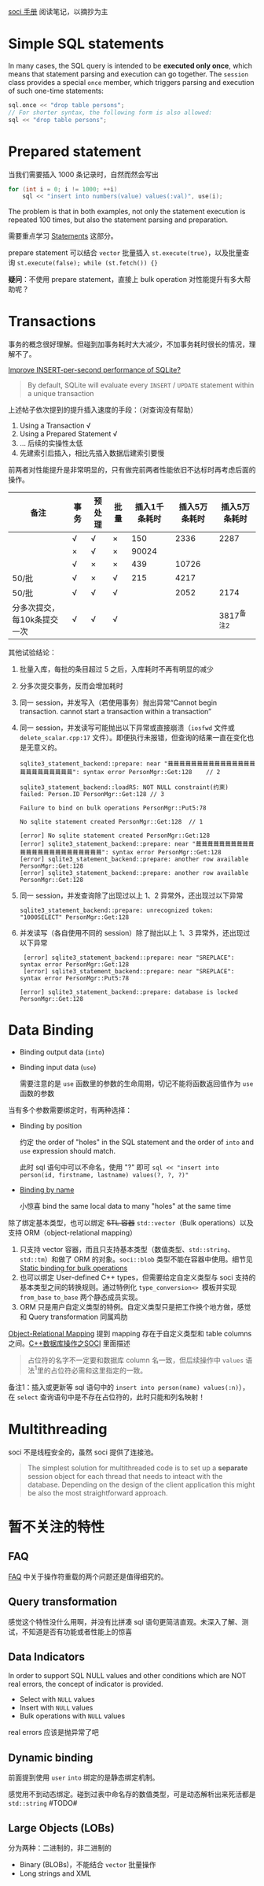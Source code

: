  
[soci 手册](http://soci.sourceforge.net/doc/master/) 阅读笔记，以摘抄为主

# Simple SQL statements

In many cases, the SQL query is intended to be **executed only once**, which means that statement parsing and execution can go together. The `session` class provides a special `once` member, which triggers parsing and execution of such one-time statements:

```cpp
sql.once << "drop table persons";
// For shorter syntax, the following form is also allowed:
sql << "drop table persons";
```

# Prepared statement

当我们需要插入 1000 条记录时，自然而然会写出

```cpp
for (int i = 0; i != 1000; ++i)
    sql << "insert into numbers(value) values(:val)", use(i);
```

The problem is that in both examples, not only the statement execution is repeated 100 times, but also the statement parsing and preparation.

需要重点学习 [Statements][4] 这部分。

prepare statement 可以结合 `vector` 批量插入 `st.execute(true)`，以及批量查询 `st.execute(false); while (st.fetch()) {}`

**疑问**：不使用 prepare statement，直接上 bulk operation 对性能提升有多大帮助呢？ 

# Transactions

事务的概念很好理解。但碰到加事务耗时大大减少，不加事务耗时很长的情况，理解不了。

[Improve INSERT-per-second performance of SQLite?][5]

> By default, SQLite will evaluate every `INSERT` / `UPDATE` statement within a unique transaction

上述帖子依次提到的提升插入速度的手段：（对查询没有帮助）
1. Using a Transaction √
2. Using a Prepared Statement √
3. ... 后续的实操性太低
4. 先建索引后插入，相比先插入数据后建索引要慢

前两者对性能提升是非常明显的，只有做完前两者性能依旧不达标时再考虑后面的操作。

|备注  |事务	|预处理	|批量	|插入1千条耗时 |插入5万条耗时  |插入5万条耗时|
|-----|-----|-------|-------|-----------|-----------|--------|
|	  |√	|√	    |×	    |150	    |2336	    |2287
|	  |×	|√	    |×	    |90024	    |	    |
|	  |√	|×	    |×	    |439	    |10726	    |
|50/批 |	√	|×	    |√	    |215	    |4217	    |
|50/批 |	√	|√	    |√	    |	    |2052	    |2174
|分多次提交，每10k条提交一次	  |√	|√	    |√	    |	    |	    |3817<sup>备注2<sup>

其他试验结论：
1. 批量入库，每批的条目超过 5 之后，入库耗时不再有明显的减少
2. 分多次提交事务，反而会增加耗时
3. 同一 session，并发写入（若使用事务）抛出异常“Cannot begin transaction. cannot start a transaction within a transaction”
4. 同一 session，并发读写可能抛出以下异常或直接崩溃（`iosfwd` 文件或 `delete_scalar.cpp:17` 文件）。即便执行未报错，但查询的结果一直在变化也是无意义的。

	```
	sqlite3_statement_backend::prepare: near "葺葺葺葺葺葺葺葺葺葺葺葺葺葺葺葺葺葺葺葺葺葺葺葺": syntax error PersonMgr::Get:128	// 2
	```
	```
	sqlite3_statement_backend::loadRS: NOT NULL constraint(约束) failed: Person.ID PersonMgr::Get:128	// 3
	```
	```
	Failure to bind on bulk operations PersonMgr::Put5:78
	```
	```
	No sqlite statement created PersonMgr::Get:128	// 1
	```
	```
	[error] No sqlite statement created PersonMgr::Get:128
	[error] sqlite3_statement_backend::prepare: near "葺葺葺葺葺葺葺葺葺葺葺葺葺葺葺葺葺葺葺葺葺葺葺葺": syntax error PersonMgr::Get:128
	[error] sqlite3_statement_backend::prepare: another row available PersonMgr::Get:128
	[error] sqlite3_statement_backend::prepare: another row available PersonMgr::Get:128
	```

5. 同一 session，并发查询除了出现过以上 1、2 异常外，还出现过以下异常

	```
	sqlite3_statement_backend::prepare: unrecognized token: "1000SELECT" PersonMgr::Get:128
	```

6. 并发读写（各自使用不同的 session）除了抛出以上 1、3 异常外，还出现过以下异常
	```
	 [error] sqlite3_statement_backend::prepare: near "SREPLACE": syntax error PersonMgr::Get:128
	 [error] sqlite3_statement_backend::prepare: near "SREPLACE": syntax error PersonMgr::Put5:78
	```
	```
	[error] sqlite3_statement_backend::prepare: database is locked PersonMgr::Get:128
	```

# Data Binding

- Binding output data (`into`)
- Binding input data (`use`)

	需要注意的是 `use` 函数里的参数的生命周期，切记不能将函数返回值作为 `use` 函数的参数

当有多个参数需要绑定时，有两种选择：
- Binding by position

	约定 the order of "holes" in the SQL statement and the order of `into` and `use` expression should match.

	此时 sql 语句中可以不命名，使用 "?" 即可 `sql << "insert into person(id, firstname, lastname) values(?, ?, ?)"`
- [Binding by name](http://soci.sourceforge.net/doc/master/binding/#binding-by-name)

	小惊喜 bind the same local data to many "holes" at the same time

除了绑定基本类型，也可以绑定 ~~STL 容器~~ `std::vector`（Bulk operations）以及支持 ORM（object-relational mapping）

1. 只支持 vector 容器，而且只支持基本类型（数值类型、`std::string`、`std::tm`）和做了 ORM 的对象。`soci::blob` 类型不能在容器中使用。细节见 [Static binding for bulk operations][1]
2. 也可以绑定 User-defined C++ types，但需要给定自定义类型与 soci 支持的基本类型之间的转换规则。通过特例化 `type_conversion<> `模板并实现 `from_base` `to_base` 两个静态成员实现。
3. ORM 只是用户自定义类型的特例。自定义类型只是把工作换个地方做，感觉和 Query transformation 同属鸡肋

[Object-Relational Mapping][2] 提到 mapping 存在于自定义类型和 table columns 之间。[C++数据库操作之SOCI][3] 里面描述

> 占位符的名字不一定要和数据库 column 名一致，但后续操作中 `values` 语法<sup>1</sup>里的占位符必需和这里指定的一致。

备注1：插入或更新等 sql 语句中的 `insert into person(name) values(:n)`），在 `select` 查询语句中是不存在占位符的，此时只能和列名映射！ 

# Multithreading

soci 不是线程安全的，虽然 soci 提供了连接池。

> The simplest solution for multithreaded code is to set up a **separate** session object for each thread that needs to inteact with the database. Depending on the design of the client application this might be also the most straightforward approach.

# 暂不关注的特性

## FAQ

[FAQ](http://soci.sourceforge.net/doc/master/faq/) 中关于操作符重载的两个问题还是值得细究的。

## Query transformation

感觉这个特性没什么用啊，并没有比拼凑 sql 语句更简洁直观。未深入了解、测试，不知道是否有功能或者性能上的惊喜

## Data Indicators

In order to support SQL NULL values and other conditions which are NOT real errors, the concept of indicator is provided.

- Select with `NULL` values
- Insert with `NULL` values
- Bulk operations with `NULL` values

real errors 应该是抛异常了吧

## Dynamic binding

前面提到使用 `user` `into` 绑定的是静态绑定机制。

感觉用不到动态绑定。碰到过表中命名存的数值类型，可是动态解析出来死活都是 `std::string`  #TODO#

## Large Objects (LOBs)

分为两种：二进制的，非二进制的

- Binary (BLOBs)，不能结合 `vector` 批量操作
- Long strings and XML


[1]:http://soci.sourceforge.net/doc/master/types/#static-binding
[2]:http://soci.sourceforge.net/doc/master/types/#object-relational-mapping
[3]:https://blog.csdn.net/littlewhite1989/article/details/54691367
[4]:http://soci.sourceforge.net/doc/master/statements/
[5]:https://stackoverflow.com/questions/1711631/improve-insert-per-second-performance-of-sqlite
